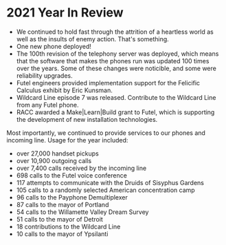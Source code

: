 # 2021 Year In Review

- We continued to hold fast through the attrition of a heartless world as well as the insults of enemy action. That's something.
- One new phone deployed!
- The 100th revision of the telephony server was deployed, which means that the software that makes the phones run was updated 100 times over the years. Some of these changes were noticible, and some were reliability upgrades.
- Futel engineers provided implementation support for the Felicific Calculus exhibit by Eric Kunsman.
- Wildcard Line episode 7 was released. Contribute to the Wildcard Line from any Futel phone.
- RACC awarded a Make|Learn|Build grant to Futel, which is supporting the development of new installation technologies.

Most importantly, we continued to provide services to our phones and incoming line. Usage for the year included:

- over 27,000 handset pickups
- over 10,900 outgoing calls
- over 7,400 calls received by the incoming line
- 698 calls to the Futel voice conference
- 117 attempts to communicate with the Druids of Sisyphus Gardens
- 105 calls to a randomly selected American concentration camp
- 96 calls to the Payphone Demultiplexer
- 87 calls to the mayor of Portland
- 54 calls to the Willamette Valley Dream Survey
- 51 calls to the mayor of Detroit
- 18 contributions to the Wildcard Line
- 10 calls to the mayor of Ypsilanti
